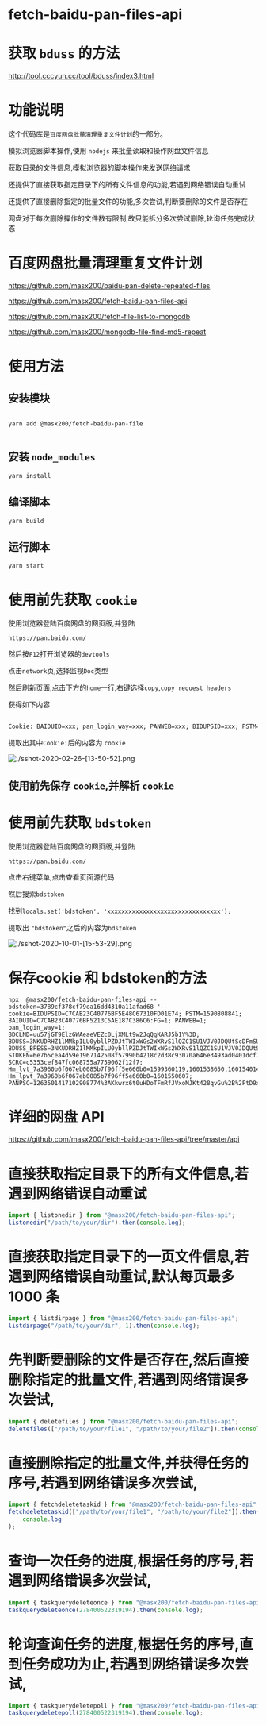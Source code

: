# fetch-baidu-pan-files-api

# 获取 `bduss` 的方法

http://tool.cccyun.cc/tool/bduss/index3.html

# 功能说明

这个代码库是`百度网盘批量清理重复文件计划`的一部分。

模拟浏览器脚本操作,使用 `nodejs` 来批量读取和操作网盘文件信息

获取目录的文件信息,模拟浏览器的脚本操作来发送网络请求

还提供了直接获取指定目录下的所有文件信息的功能,若遇到网络错误自动重试

还提供了直接删除指定的批量文件的功能,多次尝试,判断要删除的文件是否存在

网盘对于每次删除操作的文件数有限制,故只能拆分多次尝试删除,轮询任务完成状态

# 百度网盘批量清理重复文件计划

https://github.com/masx200/baidu-pan-delete-repeated-files

https://github.com/masx200/fetch-baidu-pan-files-api

https://github.com/masx200/fetch-file-list-to-mongodb

https://github.com/masx200/mongodb-file-find-md5-repeat

# 使用方法

## 安装模块

```shell

yarn add @masx200/fetch-baidu-pan-file


```

## 安装 `node_modules`

```shell
yarn install
```

## 编译脚本

```shell
yarn build
```

## 运行脚本

```shell
yarn start
```

# 使用前先获取 `cookie`

使用浏览器登陆百度网盘的网页版,并登陆

`https://pan.baidu.com/`

然后按`F12`打开浏览器的`devtools`

点击`network`页,选择监视`Doc`类型

然后刷新页面,点击下方的`home`一行,右键选择`copy`,`copy request headers`

获得如下内容

```txt

Cookie: BAIDUID=xxx; pan_login_way=xxx; PANWEB=xxx; BIDUPSID=xxx; PSTM=xxx; cflag=xxx; BDCLND=xxx; BDUSS=xxx; STOKEN=xxx; SCRC=xxx; Hm_lvt_7a3960b6f067eb0085b7f96ff5e660b0=xxx; Hm_lpvt_7a3960b6f067eb0085b7f96ff5e660b0=xxx; PANPSC=xxx

```

提取出其中`Cookie:`后的内容为 `cookie`

![./sshot-2020-02-26-[13-50-52].png](sshot-2020-02-26-%5B13-50-52%5D.png)

## 使用前先保存 `cookie`,并解析 `cookie`

# 使用前先获取 `bdstoken`

使用浏览器登陆百度网盘的网页版,并登陆

`https://pan.baidu.com/`

点击右键菜单,点击查看页面源代码

然后搜索`bdstoken`

找到`locals.set('bdstoken', 'xxxxxxxxxxxxxxxxxxxxxxxxxxxxxxxx');`

提取出 `"bdstoken"`之后的内容为`bdstoken`

![./sshot-2020-10-01-[15-53-29].png](sshot-2020-10-01-[15-53-29].png)


# 保存cookie 和 bdstoken的方法

```shell
npx  @masx200/fetch-baidu-pan-files-api --bdstoken=3789cf378cf79ea16dd4310a11afad68 '--cookie=BIDUPSID=C7CAB23C40776BF5E48C67310FD01E74; PSTM=1590808841; BAIDUID=C7CAB23C40776BF5213C5AE187C386C6:FG=1; PANWEB=1; pan_login_way=1; BDCLND=uu57jGT9ElzGWAeaeVEZc0LjXMLt9w2JqQgKARJ5b1Y%3D; BDUSS=3NKUDRHZ1lMMkpILU0ybllPZDJtTWIxWGs2WXRvS1lQZC1SU1VJV0JDQUtScDFmSUFBQUFBJCQAAAAAAAAAAAEAAADPRYIEbWFzeDIwAAAAAAAAAAAAAAAAAAAAAAAAAAAAAAAAAAAAAAAAAAAAAAAAAAAAAAAAAAAAAAAAAAAAAAAAAAAAAAq5dV8KuXVfM; BDUSS_BFESS=3NKUDRHZ1lMMkpILU0ybllPZDJtTWIxWGs2WXRvS1lQZC1SU1VJV0JDQUtScDFmSUFBQUFBJCQAAAAAAAAAAAEAAADPRYIEbWFzeDIwAAAAAAAAAAAAAAAAAAAAAAAAAAAAAAAAAAAAAAAAAAAAAAAAAAAAAAAAAAAAAAAAAAAAAAAAAAAAAAq5dV8KuXVfM; STOKEN=6e7b5cea4d59e1967142508f57990b4218c2d38c93070a646e3493ad0401dcf7; SCRC=c5353cef847fc068755a7759062f12f7; Hm_lvt_7a3960b6f067eb0085b7f96ff5e660b0=1599360119,1601538650,1601540146,1601550607; Hm_lpvt_7a3960b6f067eb0085b7f96ff5e660b0=1601550607; PANPSC=1263501417102908774%3AKkwrx6t0uHDoTFmRfJVxoMJKt428qvGu%2B%2FtD9xp6N5gr2wqYbSNJzI%2BMN1l%2FFuMgUCTN6WhC3i%2FKGWKyBagKrmlUQ2zB5GaPDtTCc6ZqWjGu2cUHmw770eVcjWJ40Swp0v29HoOyBxO7W09FU%2BvrLt8NRd7EA5d%2B2fNZfjs7wBY%2FcoIBUQpA2juoAeCl9TBG'
```
# 详细的网盘 API

https://github.com/masx200/fetch-baidu-pan-files-api/tree/master/api

# 直接获取指定目录下的所有文件信息,若遇到网络错误自动重试

```js
import { listonedir } from "@masx200/fetch-baidu-pan-files-api";
listonedir("/path/to/your/dir").then(console.log);
```

# 直接获取指定目录下的一页文件信息,若遇到网络错误自动重试,默认每页最多 1000 条

```js
import { listdirpage } from "@masx200/fetch-baidu-pan-files-api";
listdirpage("/path/to/your/dir", 1).then(console.log);
```

# 先判断要删除的文件是否存在,然后直接删除指定的批量文件,若遇到网络错误多次尝试,

```js
import { deletefiles } from "@masx200/fetch-baidu-pan-files-api";
deletefiles(["/path/to/your/file1", "/path/to/your/file2"]).then(console.log);
```

# 直接删除指定的批量文件,并获得任务的序号,若遇到网络错误多次尝试,

```js
import { fetchdeletetaskid } from "@masx200/fetch-baidu-pan-files-api";
fetchdeletetaskid(["/path/to/your/file1", "/path/to/your/file2"]).then(
    console.log
);
```

# 查询一次任务的进度,根据任务的序号,若遇到网络错误多次尝试,

```js
import { taskquerydeleteonce } from "@masx200/fetch-baidu-pan-files-api";
taskquerydeleteonce(278400522319194).then(console.log);
```

# 轮询查询任务的进度,根据任务的序号,直到任务成功为止,若遇到网络错误多次尝试,

```js
import { taskquerydeletepoll } from "@masx200/fetch-baidu-pan-files-api";
taskquerydeletepoll(278400522319194).then(console.log);
```
